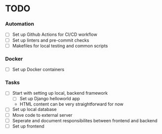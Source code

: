# TODO

### Automation
- [ ] Set up Github Actions for CI/CD workflow
- [ ] Set up linters and pre-commit checks
- [ ] Makefiles for local testing and common scripts

### Docker
- [ ] Set up Docker containers

### Tasks
- [ ] Start with setting up local, backend framework
  - [ ] Set up Django helloworld app
  - HTML content can be very straightforward for now
- [ ] Set up local database
- [ ] Move code to external server
- [ ] Seperate and document responsibilites between frontend and backend
- [ ] Set up frontend
